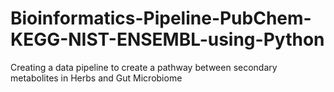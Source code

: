 # Bioinformatics-Pipeline-PubChem-KEGG-NIST-ENSEMBL-using-Python
Creating a data pipeline to create a pathway between secondary metabolites in Herbs and Gut Microbiome
